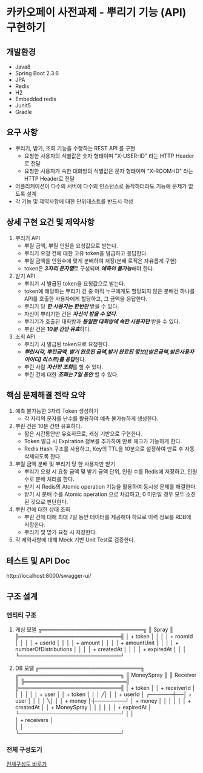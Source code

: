 # 카카오페이 사전과제 - 뿌리기 기능 (API) 구현하기

## 개발환경
- Java8
- Spring Boot 2.3.6
- JPA
- Redis
- H2
- Embedded redis
- Junit5
- Gradle

## 요구 사항
* 뿌리기, 받기, 조회 기능을 수행하는 REST API 를 구현
    * 요청한 사용자의 식별값은 숫자 형태이며 "X-USER-ID" 라는 HTTP Header로 전달
    * 요청한 사용자가 속한 대화방의 식별값은 문자 형태이며 "X-ROOM-ID" 라는 HTTP Header로 전달
* 어플리케이션이 다수의 서버에 다수의 인스턴스로 동작하더라도 기능에 문제가 없도록 설계
* 각 기능 및 제약사항에 대한 단위테스트를 반드시 작성

## 상세 구현 요건 및 제약사항
1. 뿌리기 API
    * 뿌릴 금액, 뿌릴 인원을 요청값으로 받는다.
    * 뿌리기 요청 건에 대한 고유 token을 발급하고 응답한다.
    * 뿌릴 금액을 인원수에 맞게 분배하여 저장(분배 로직은 자유롭게 구현)
    * token은 ***3자리 문자열***로 구성되며 ***예측이 불가능***해야 한다.
2. 받기 API
    * 뿌리기 시 발급된 token을 요청값으로 받는다.
    * token에 해당하는 뿌리기 건 중 아직 누구에게도 할당되지 않은 분배건 하나를 API를 호출한 사용자에게 할당하고, 그 금액을 응답한다.
    * 뿌리기 당 ***한 사용자는 한번만*** 받을 수 있다.
    * 자신이 뿌리기한 건은 ***자신이 받을 수 없다***.
    * 뿌리기가 호출된 대화방과 ***동일한 대화방에 속한 사용자만*** 받을 수 있다.
    * 뿌린 건은 ***10분 간만 유효***하다.
3. 조회 API
    * 뿌리기 시 발급된 token으로 요청한다.
    * ***뿌린시각, 뿌린금액, 받기 완료된 금액,받기 완료된 정보([받은금액,받은사용자 아이디] 리스트)를 응답***한다.
    * 뿌린 사람 ***자신만 조회***를 할 수 있다.
    * 뿌린 건에 대한 ***조회는 7일 동안*** 할 수 있다.
    
## 핵심 문제해결 전략 요약
1. 예측 불가능한 3자리 Token 생성하기
    * 각 자리의 문자를 난수를 활용하여 예측 불가능하게 생성한다.
2. 뿌린 건은 10분 간만 유효하다.
    * 짧은 시간동안만 유효하므로, 캐싱 기반으로 구현한다.
    * Token 발급 시 Expiration 정보를 추가하여 만료 체크가 가능하게 한다.
    * Redis Hash 구조를 사용하고, Key의 TTL을 10분으로 설정하여 만료 후 자동 삭제되도록 한다.
3. 뿌릴 금액 분배 및 뿌리기 당 한 사용자만 받기
    * 뿌리기 요청 시 요청 금액 및 받기 금액 단위, 인원 수를 Redis에 저장하고, 인원 수로 분배 처리를 한다.
    * 받기 시 Redis의 Atomic operation 기능을 활용하여 동시성 문제를 해결한다.
    * 받기 시 분배 수를 Atomic operation 으로 차감하고, 0 미만일 경우 모두 소진된 것으로 판단한다.
4. 뿌린 건에 대한 상태 조회
    * 뿌린 건에 대해 최대 7일 동안 데이터를 제공해야 하므로 이력 정보를 RDB에 저장한다.
    * 뿌리기 및 받기 요청 시 저장한다.
5. 각 제약사항에 대해 Mock 기반 Unit Test로 검증한다.

## 테스트 및 API Doc
http://localhost:8000/swagger-ui/

## 구조 설계
### 엔티티 구조
1. 캐싱 모델
╔═══════════════════════════╗
║           Spray           ║
╠═══════════════════════════╣
│  + token                  │
│                           │
│  + roomId                 │
│                           │
│  + userId                 │
│                           │
│  + amount                 │
│                           │
│  + amountUnit             │
│                           │
│  + numberOfDistributions  │
│                           │
│  + createdAt              │
│                           │
│  + expiredAt              │
│                           │
└───────────────────────────┘

2. DB 모델
╔═══════════════════════════╗                   ╔═══════════════════════════╗
║        MoneySpray         ║                   ║         Receiver          ║
╠═══════════════════════════╣                   ╠═══════════════════════════╣
│  + token                  │                   │  + receiverId             │
│                           │                   │                           │
│  + user                   │                   │  + token                  │
│                           │                  ╱│                           │
│  + userId                 │         ┌──────┼──│  + user                   │
│                           │         │        ╲│                           │
│  + money                  │┼────────┘         │  + money                  │
│                           │                   │                           │
│  + createdAt              │                   │  + MoneySpray             │
│                           │                   │                           │
│  + expiredAt              │                   └───────────────────────────┘
│                           │                                                
│  + receivers              │                                                
│                           │                                                
└───────────────────────────┘    
 
### 전체 구성도기
[전체구성도 바로가](전체구성도.pdf)                                       